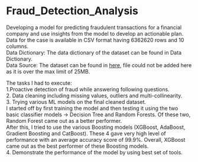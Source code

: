 # Fraud_Detection_Analysis <br>
Developing a model for predicting fraudulent transactions for a financial company and use insights from the model to develop an actionable plan. Data for the case is available in CSV format having 6362620 rows and 10 columns. <br>
Data Dictionary: The data dictionary of the dataset can be found in Data Dictionary. <br>
Data Source: The dataset can be found in [here](https://drive.google.com/file/d/1F3BPsVFMolfjn8Qiwwfg848Ox32iB5P2/view?usp=sharing), file could not be added here as it is over the max limit of 25MB. <br>

The tasks I had to execute: <br>
1.Proactive detection of fraud while answering following questions. <br>
2. Data cleaning including missing values, outliers and multi-collinearity. <br>
3. Trying various ML models on the final cleaned dataset. <br>
     I started off by first training the model and then testing it using the two basic classifier models -> Decision Tree and Random Forests. Of these two, Random Forest came out as a better performer. <br>
     After this, I tried to use the various Boosting models (XGBoost, AdaBoost, Gradient Boosting and CatBoost). These 4 gave very high level of performance with an average accuracy score of 99.9%. Overall, XGBoost came out as the best performer of these Boosting models. <br>
4. Demonstrate the performance of the model by using best set of tools. <br>
